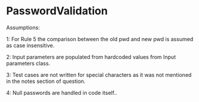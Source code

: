 # PasswordValidation


Assumptions:

1: For Rule 5 the comparison between the old pwd and new pwd is assumed as case insensitive.

2: Input parameters are  populated from hardcoded values from Input parameters class.

3: Test cases are not written for special characters as it was not mentioned in the notes section of question.

4: Null passwords are handled in code itself..
